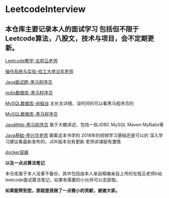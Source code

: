 # LeetcodeInterview
## 本仓库主要记录本人的面试学习 包括但不限于Leetcode算法，八股文，技术与项目，会不定期更新。
[Leetcode教学-左程云老师](https://www.bilibili.com/video/BV13g41157hK?p=5&spm_id_from=pageDriver&vd_source=9a56026b171351d7cf5ff22b462aa39e)  

[操作系统与实验-哈工大李治军老师](https://www.bilibili.com/video/BV1d4411v7u7?spm_id_from=333.337.search-card.all.click)  

[Java面试题-黑马程序员](https://www.bilibili.com/video/BV15b4y117RJ?spm_id_from=333.337.search-card.all.click)  

[redis数据库-黑马程序员](https://www.bilibili.com/video/BV1cr4y1671t?spm_id_from=333.337.search-card.all.click)  

[MySQL数据库-尚硅谷](https://www.bilibili.com/video/BV1iq4y1u7vj?spm_id_from=333.337.search-card.all.click&vd_source=9a56026b171351d7cf5ff22b462aa39e) 太长太详细，没时间的可以看黑马程序员的  

[MySQL数据库-黑马程序员](https://www.bilibili.com/video/BV1Kr4y1i7ru?spm_id_from=333.337.search-card.all.click&vd_source=9a56026b171351d7cf5ff22b462aa39e)  

[JavaWeb-黑马程序员](https://www.bilibili.com/video/BV1Qf4y1T7Hx?spm_id_from=333.337.search-card.all.click&vd_source=9a56026b171351d7cf5ff22b462aa39e) 属于大概讲述，包括一些JDBC MySQL Maven MyBatis等  

[Java基础-李兴华老师](https://www.bilibili.com/video/BV1zJ411T7cN?p=32&vd_source=9a56026b171351d7cf5ff22b462aa39e) 跟着这本书学的 2018年的视频学习基础还是可以的 深入学习建议看最新发布的，JDK版本也有更新 老师讲课挺有激情  

[docker容器](https://www.bilibili.com/video/BV1CJ411T7BK?spm_id_from=333.337.search-card.all.click&vd_source=9a56026b171351d7cf5ff22b462aa39e)  


**以及一点点算法笔记**  

本仓库属于本人没事干备份，其中包括由本人亲自精编亲自上传的左程云老师b站leetcode面试算法笔记，如果有需要的小伙伴可以去获取。  

**如果能帮到您，那就是我做了一点微小的贡献，谢谢大家。**
